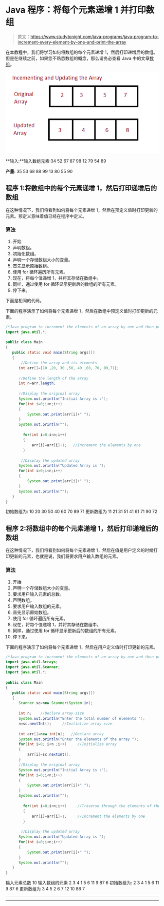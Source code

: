 # Java 程序：将每个元素递增 1 并打印数组

> 原文：<https://www.studytonight.com/java-programs/java-program-to-increment-every-element-by-one-and-print-the-array>

在本教程中，我们将学习如何将数组的每个元素递增 1，然后打印递增后的数组。但是在继续之前，如果您不熟悉数组的概念，那么请务必查看 Java 中的文章[数组](https://www.studytonight.com/java/array.php)。

![](img/7703594d3e1afb9b8dbbe8d2def34b58.png)

**输入:**输入数组元素:34 52 67 87 98 12 79 54 89

**产量:** 35 53 68 88 99 13 80 55 90

## 程序 1:将数组中的每个元素递增 1，然后打印递增后的数组

在这种情况下，我们将看到如何将每个元素递增 1，然后在预定义值时打印更新的元素。预定义意味着值已经在程序中定义。

### 算法

1.  开始
2.  声明数组。
3.  初始化数组。
4.  声明一个存储数组大小的变量。
5.  首先显示原始数组。
6.  使用 for 循环遍历所有元素。
7.  现在，将每个值递增 1，并将其存储在数组中。
8.  同样，通过使用 for 循环显示更新后的数组的所有元素。
9.  停下来。

下面是相同的代码。

下面的程序演示了如何将每个元素递增 1，然后在数组中预定义值时打印更新的元素。

```java
/*Java program to increment the elements of an array by one and then print the updated array*/
import java.util.*;  

public class Main  
{  
   public static void main(String args[])   
   {  
       //Define the array and its elements
      int arr[]={10 ,20, 30 ,50, 40 ,60, 70, 89,71};

      //Define the length of the array
      int n=arr.length;

      //Display the original array
      System.out.println("Initial Array is :");
      for(int i=0;i<n;i++)
      {
          System.out.print(arr[i]+" ");
      }
      System.out.println("");

        for(int i=0;i<n;i++)
        {
            arr[i]=arr[i]+1;   //Increment the elements by one
        }

       //Display the updated array
      System.out.println("Updated Array is ");    
      for(int i=0;i<n;i++)
      {
          System.out.print(arr[i]+" ");
      }
      System.out.println("");
   }  
} 
```

初始数组为:
10 20 30 50 40 60 70 89 71
更新数组为
11 21 31 51 41 61 71 90 72

## 程序 2:将数组中的每个元素递增 1，然后打印递增后的数组

在这种情况下，我们将看到如何将每个元素递增 1，然后在值是用户定义的时候打印更新的元素，也就是说，我们将要求用户输入数组的元素。

### 算法

1.  开始
2.  声明一个存储数组大小的变量。
3.  要求用户输入元素的总数。
4.  声明数组。
5.  要求用户输入数组的元素。
6.  首先显示原始数组。
7.  使用 for 循环遍历所有元素。
8.  现在，将每个值递增 1，并将其存储在数组中。
9.  同样，通过使用 for 循环显示更新后的数组的所有元素。
10.  停下来。

下面的程序演示了如何将每个元素递增 1，然后在用户定义值时打印更新的元素。

```java
/*Java program to increment the elements of an array by one and then print the updated array*/
import java.util.Arrays;  
import java.util.Scanner;
import java.util.*;  

public class Main  
{  
   public static void main(String args[])   
   {  
      Scanner sc=new Scanner(System.in);

      int n;    //Declare array size
      System.out.println("Enter the total number of elements ");
      n=sc.nextInt();     //Initialize array size

      int arr[]=new int[n];   //Declare array
      System.out.println("Enter the elements of the array ");
      for(int i=0; i<n ;i++)     //Initialize array
      {
          arr[i]=sc.nextInt();
      }
      //Display the original array
      System.out.println("Initial Array is :");
      for(int i=0;i<n;i++)
      {
          System.out.print(arr[i]+" ");
      }
      System.out.println("");

        for(int i=0;i<n;i++)     //Traverse through the elements of the array
        {
            arr[i]=arr[i]+1;     //Increment the elements by one
        }

       //Display the updated array
      System.out.println("Updated Array is ");    
      for(int i=0;i<n;i++)
      {
          System.out.print(arr[i]+" ");
      }
      System.out.println("");
   }  
} 
```

输入元素总数 10
输入数组的元素 2 3 4 1 5 6 11 9 87 6
初始数组为:
2 3 4 1 5 6 11 9 87 6
更新数组为
3 4 5 2 6 7 12 10 88 7

* * *

* * *